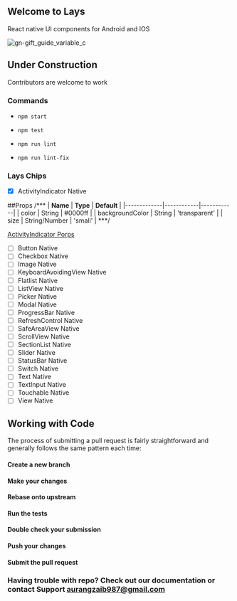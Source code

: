 ## Welcome to Lays

  React native UI components for Android and IOS
  
![gn-gift_guide_variable_c](https://user-images.githubusercontent.com/31761132/56380212-047e1b80-622b-11e9-89cb-468b23eeba6c.jpg)

## Under Construction

Contributors are welcome to work

### Commands 

- `npm start`

- `npm test`

- `npm run lint`

- `npm run lint-fix`



### Lays Chips

- [x] ActivityIndicator Native
  
##Props
/***
| __Name__ | __Type__ | __Default__ |
|-------------|------------|------------|
| color       | String     | #0000ff    |
| backgroundColor  | String | 'transparent'     |
| size  | String/Number | 'small'     |
***/

[ActivityIndicator Porps](https://facebook.github.io/react-native/docs/activityindicator)


- [ ] Button Native
- [ ] Checkbox Native
- [ ] Image Native
- [ ] KeyboardAvoidingView Native
- [ ] Flatlist Native
- [ ] ListView Native
- [ ] Picker Native
- [ ] Modal Native
- [ ] ProgressBar Native
- [ ] RefreshControl Native
- [ ] SafeAreaView Native
- [ ] ScrollView Native
- [ ] SectionList Native
- [ ] Slider Native
- [ ] StatusBar Native
- [ ] Switch Native
- [ ] Text Native
- [ ] TextInput Native
- [ ] Touchable Native
- [ ] View Native

## Working with Code
The process of submitting a pull request is fairly straightforward and generally follows the same pattern each time:

#### Create a new branch
#### Make your changes
#### Rebase onto upstream
#### Run the tests
#### Double check your submission
#### Push your changes
#### Submit the pull request

 ### Having trouble with repo? Check out our documentation or contact Support aurangzaib987@gmail.com
